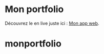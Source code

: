 # Mon portfolio

Découvrez le en live juste ici : [Mon app web](https://yanncls.github.io/portfolio/).
# monportfolio

